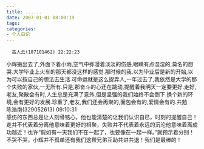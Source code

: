 ```yaml
---
title: ......
date: 2007-01-01 08:00:19
tags:
categories:
- 个人日记
---
```

      古人云(187101462) 22:22:23   
 小辉搬出去了,外面下着小雨,空气中弥漫着淡淡的伤感,眼睛有点湿湿的,莫名的想哭.大学毕业上火车的那天都没这样的感觉.那时候的我,以为毕业后是新的开始,以为可以按自己的想法去生活.可命运就是这么捉弄人,一年过去了,我依然是大学的那个失败的家伙,一无所有.只是,那奋斗的心还在跳动,提醒着我明天一定要更好.走好,老友,聚散会有时,人生总是充满了意外,但是坚强的我们始终不会倒下.换个新的环境,会有更好的发展.珍重了,老友,我们还会再聚的,面包会有的,爱情会有的.共勉   
 陈浩南(329052613) 09:10:31   
 感伤的东西总是让人刻骨铭心，他也能清楚的让我们认识自已，时刻的提醒自己！走并不代表着分离他意味着更好的相聚，失败并不代表着永远的沉沦他意味着离成功越近！也许“假如有一天我们不在一起了，也要像在一起一样。”就预示着分别！   
 不哭不哭，小辉并不孤单还有我们这帮兄弟互助共进共退！我们是最棒的！